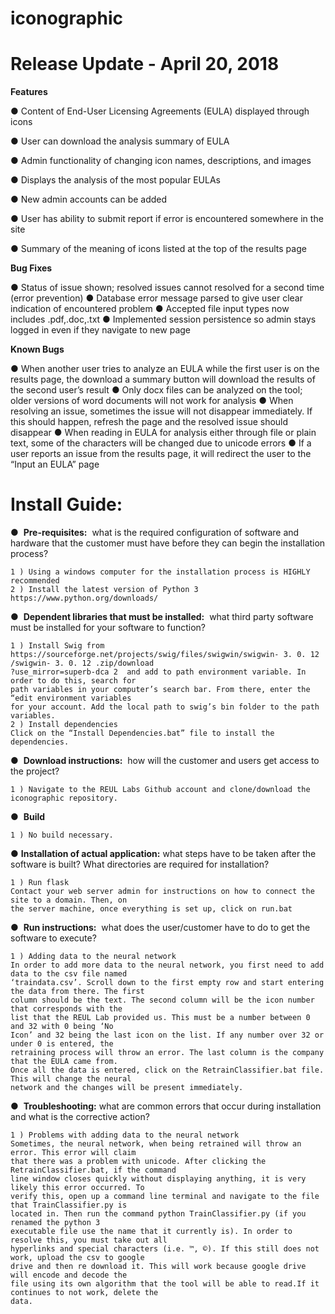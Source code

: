 # iconographic


# Release Update - April 20, 2018

**Features**

● Content of End-User Licensing Agreements (EULA) displayed through icons

● User can download the analysis summary of EULA

● Admin functionality of changing icon names, descriptions, and images

● Displays the analysis of the most popular EULAs

● New admin accounts can be added

● User has ability to submit report if error is encountered somewhere in the site

● Summary of the meaning of icons listed at the top of the results page

**Bug Fixes**

● Status of issue shown; resolved issues cannot resolved for a second time (error prevention)
● Database error message parsed to give user clear indication of encountered problem
● Accepted file input types now includes .pdf,.doc,.txt
● Implemented session persistence so admin stays logged in even if they navigate to new page

**Known Bugs**

● When another user tries to analyze an EULA while the first user is on the results page, the download a
summary button will download the results of the second user’s result
● Only docx files can be analyzed on the tool; older versions of word documents will not work for analysis
● When resolving an issue, sometimes the issue will not disappear immediately. If this should happen, refresh
the page and the resolved issue should disappear
● When reading in EULA for analysis either through file or plain text, some of the characters will be changed
due to unicode errors
● If a user reports an issue from the results page, it will redirect the user to the “Input an EULA” page


# Install Guide:

● ​ **Pre-requisites:** ​ what is the required configuration of software and hardware that the customer must
have before they can begin the installation process?
```
1 ) Using a windows computer for the installation process is HIGHLY recommended
2 ) Install the latest version of Python 3
https://www.python.org/downloads/
```
● ​ **Dependent libraries that must be installed:** ​ what third party software must be installed for your
       software to function?
```
1 ) Install Swig from
https://sourceforge.net/projects/swig/files/swigwin/swigwin- 3. 0. 12 /swigwin- 3. 0. 12 .zip/download
?use_mirror=superb-dca 2 ​ and add to path environment variable. In order to do this, search for
path variables in your computer’s search bar. From there, enter the “edit environment variables
for your account. Add the local path to swig’s bin folder to the path variables.
2 ) Install dependencies
Click on the “Install Dependencies.bat” file to install the dependencies.
```
● ​ **Download instructions:** ​ how will the customer and users get access to the project?
```
1 ) Navigate to the REUL Labs Github account and clone/download the iconographic repository.
```
● ​ **Build**
```
1 ) No build necessary.
```
●  **Installation of actual application:** ​what steps have to be taken after the software is built? What
      directories are required for installation?
```
1 ) Run flask
Contact your web server admin for instructions on how to connect the site to a domain. Then, on
the server machine, once everything is set up, click on run.bat
```
● ​ **Run instructions:** ​ what does the user/customer have to do to get the software to execute?

```
1 ) Adding data to the neural network
In order to add more data to the neural network, you first need to add data to the csv file named
‘traindata.csv’. Scroll down to the first empty row and start entering the data from there. The first
column should be the text. The second column will be the icon number that corresponds with the
list that the REUL Lab provided us. This must be a number between 0 and 32 with 0 being ‘No
Icon’ and 32 being the last icon on the list. If any number over 32 or under 0 is entered, the
retraining process will throw an error. The last column is the company that the EULA came from.
Once all the data is entered, click on the RetrainClassifier.bat file. This will change the neural
network and the changes will be present immediately.
```
● ​ **Troubleshooting:** ​what are common errors that occur during installation and what is the corrective
       action?
```
1 ) Problems with adding data to the neural network
Sometimes, the neural network, when being retrained will throw an error. This error will claim
that there was a problem with unicode. After clicking the RetrainClassifier.bat, if the command
line window closes quickly without displaying anything, it is very likely this error occurred. To
verify this, open up a command line terminal and navigate to the file that TrainClassifier.py is
located in. Then run the command python TrainClassifier.py (if you renamed the python 3
executable file use the name that it currently is). In order to resolve this, you must take out all
hyperlinks and special characters (i.e. ™, ©). If this still does not work, upload the csv to google
drive and then re download it. This will work because google drive will encode and decode the
file using its own algorithm that the tool will be able to read.If it continues to not work, delete the
data.
```

